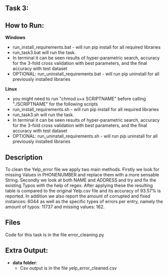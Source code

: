 ## Task 3:

## How to Run:
**Windows**
 - run_install_requirements.bat - will run pip install for all required libraries
 - run_task3.bat will run the task.
- In terminal it can be seen results of hyper-parametric search, accuracy for the 3-fold cross validation with best parameters, and the final accuracy with test dataset
 - OPTIONAL: run_uninstall_requirements.bat - will run pip uninstall for all previously installed libraries

**Linux**
 - you might need to run "chmod u+x SCRIPTNAME" before calling "./SCRIPTNAME" for the following scripts 
 - run_install_requirements.sh - will run pip install for all required libraries
 - run_task3.sh will run the task.
 - In terminal it can be seen results of hyper-parametric search, accuracy for the 3-fold cross validation with best parameters, and the final accuracy with test dataset
 - OPTIONAL: run_uninstall_requirements.sh - will run pip uninstall for all previously installed libraries


## Description
To clean the Yelp_error file we apply two main methods. 
Firstly we look for missing Values in PHONENUMBER and replace them with a more sensable String. 
Secondly we look at both NAME and ADDRESS and try and fix the existing Typos with the help of regex. 
After applying these the resulting table is compared to the original Yelp.csv file and its accuracy of 93.57% is reported.
In addition we also report the amount of corrupted and fixed instances: 6044 as well as the specific types of errors per entry, namely the amount of typos: 11737 and missing values: 162. 

## Files
Code for this task is in the file error_cleaning.py

## Extra Output:
 - **data folder**:
     - Csv output is in the file yelp_error_cleaned.csv